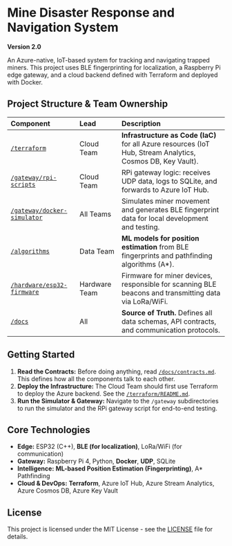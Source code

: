 # Mine Disaster Response and Navigation System
**Version 2.0**

An Azure-native, IoT-based system for tracking and navigating trapped miners. This project uses BLE fingerprinting for localization, a Raspberry Pi edge gateway, and a cloud backend defined with Terraform and deployed with Docker.

## Project Structure & Team Ownership

| Component | Lead | Description |
| :--- | :--- | :--- |
| [`/terraform`](./terraform/README.md) | Cloud Team | **Infrastructure as Code (IaC)** for all Azure resources (IoT Hub, Stream Analytics, Cosmos DB, Key Vault). |
| [`/gateway/rpi-scripts`](./gateway/rpi-scripts/README.md) | Cloud Team | RPi gateway logic: receives UDP data, logs to SQLite, and forwards to Azure IoT Hub. |
| [`/gateway/docker-simulator`](./gateway/docker-simulator/README.md) | All Teams | Simulates miner movement and generates BLE fingerprint data for local development and testing. |
| [`/algorithms`](./algorithms/README.md) | Data Team | **ML models for position estimation** from BLE fingerprints and pathfinding algorithms (A*). |
| [`/hardware/esp32-firmware`](./hardware/esp32-firmware/README.md) | Hardware Team | Firmware for miner devices, responsible for scanning BLE beacons and transmitting data via LoRa/WiFi. |
| [`/docs`](./docs/contracts.md) | All | **Source of Truth.** Defines all data schemas, API contracts, and communication protocols. |

## Getting Started

1.  **Read the Contracts:** Before doing anything, read [`/docs/contracts.md`](./docs/contracts.md). This defines how all the components talk to each other.
2.  **Deploy the Infrastructure:** The Cloud Team should first use Terraform to deploy the Azure backend. See the [`/terraform/README.md`](./terraform/README.md).
3.  **Run the Simulator & Gateway:** Navigate to the `/gateway` subdirectories to run the simulator and the RPi gateway script for end-to-end testing.

## Core Technologies
- **Edge:** ESP32 (C++), **BLE (for localization)**, LoRa/WiFi (for communication)
- **Gateway:** Raspberry Pi 4, Python, **Docker**, **UDP**, SQLite
- **Intelligence:** **ML-based Position Estimation (Fingerprinting)**, A* Pathfinding
- **Cloud & DevOps:** **Terraform**, Azure IoT Hub, Azure Stream Analytics, Azure Cosmos DB, Azure Key Vault

## License
This project is licensed under the MIT License - see the [LICENSE](LICENSE) file for details.

